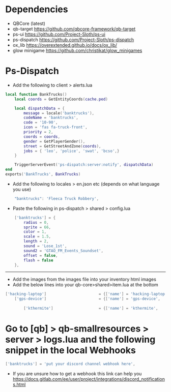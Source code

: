 # Dependencies 
- QBCore (latest)
- qb-target https://github.com/qbcore-framework/qb-target
- ps-ui https://github.com/Project-Sloth/ps-ui
- ps-dispatch https://github.com/Project-Sloth/ps-dispatch
- ox_lib https://overextended.github.io/docs/ox_lib/
- glow minigame https://github.com/christikat/glow_minigames

# Ps-Dispatch

* Add the following to client > alerts.lua
```lua
local function BankTrucks()
    local coords = GetEntityCoords(cache.ped)

    local dispatchData = {
        message = locale('banktrucks'),
        codeName = 'banktrucks',
        code = '10-90',
        icon = 'fas fa-truck-front',
        priority = 2,
        coords = coords,
        gender = GetPlayerGender(),
        street = GetStreetAndZone(coords),
        jobs = { 'leo', 'police', 'swat', 'bcso',}
    }

    TriggerServerEvent('ps-dispatch:server:notify', dispatchData)
end
exports('BankTrucks', BankTrucks)
```

* Add the following to locales > en.json etc (depends on what language you use)
```lua
	"banktrucks": 'Fleeca Truck Robbery',
```

* Paste the following in ps-dispatch > shared > config.lua
```lua
    ['banktrucks'] = {
        radius = 0,
        sprite = 66,
        color = 1,
        scale = 1.5,
        length = 2,
        sound = 'Lose_1st',
        sound2 = 'GTAO_FM_Events_Soundset',
        offset = false,
        flash = false
    },
```
------------------------------------------------------------------------------------

* Add the images from the images file into your inventory html images
* Add the below lines into your qb-core>shared>item.lua at the bottom
```lua
['hacking-laptop'] 			     		 = {['name'] = 'hacking-laptop',				    		['label'] = 'Hacking Laptop',			   			['weight'] = 1500,    	['type'] = 'item',		['image'] = 'hacking-laptop.png',         			['unique'] = true,		['useable'] = true,	    ['shouldClose'] = true,    ['combinable'] = nil,   ['description'] = '',								['created'] = nil, 		['decay'] = 1.0 },
	['gps-device'] 			     		 = {['name'] = 'gps-device',				    		['label'] = 'Gps Device',			   			['weight'] = 1500,    	['type'] = 'item',		['image'] = 'gps-device.png',         			['unique'] = true,		['useable'] = true,	    ['shouldClose'] = true,    ['combinable'] = nil,   ['description'] = '',								['created'] = nil, 		['decay'] = 1.0 },
    
    	['kthermite'] 			 		 = {['name'] = 'kthermite',						['label'] = 'Thermite',					['weight'] = 500,    	['type'] = 'item',		['image'] = 'thermite.png',         		['unique'] = true,		['useable'] = true,	    ['shouldClose'] = true,    ['combinable'] = nil,   ['description'] = '',				['created'] = nil, 		['decay'] = 1.0 },

```

# Go to [qb] > qb-smallresources > server > logs.lua and  the following snippet in the local Webhooks

```lua
['banktrucks'] = 'put your discord channel webhook here',
```

* If you are unsure how to get a webhook this link can help you https://docs.gitlab.com/ee/user/project/integrations/discord_notifications.html